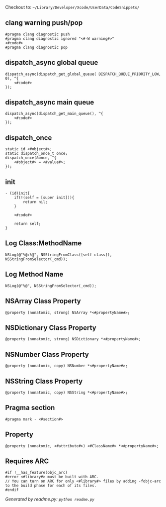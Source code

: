 Checkout to: `~/Library/Developer/Xcode/UserData/CodeSnippets/`

## clang warning push/pop

``` obj-c
#pragma clang diagnostic push
#pragma clang diagnostic ignored "<#-W warning#>"
<#code#>
#pragma clang diagnostic pop
```

## dispatch_async global queue

``` obj-c
dispatch_async(dispatch_get_global_queue( DISPATCH_QUEUE_PRIORITY_LOW, 0), ^{
    <#code#>
});
```

## dispatch_async main queue

``` obj-c
dispatch_async(dispatch_get_main_queue(), ^{
    <#code#>
});
```

## dispatch_once

``` obj-c
static id <#object#>;
static dispatch_once_t once;
dispatch_once(&once, ^{
    <#object#> = <#value#>;
});
```

## init

``` obj-c
- (id)init{
    if(!(self = [super init])){
        return nil;
    }

    <#code#>

    return self;
}
```

## Log Class:MethodName

``` obj-c
NSLog(@"%@:%@", NSStringFromClass([self class]), NSStringFromSelector(_cmd));
```

## Log Method Name

``` obj-c
NSLog(@"%@", NSStringFromSelector(_cmd));
```

## NSArray Class Property

``` obj-c
@property (nonatomic, strong) NSArray *<#propertyName#>;
```

## NSDictionary Class Property

``` obj-c
@property (nonatomic, strong) NSDictionary *<#propertyName#>;
```

## NSNumber Class Property

``` obj-c
@property (nonatomic, copy) NSNumber *<#propertyName#>;
```

## NSString Class Property

``` obj-c
@property (nonatomic, copy) NSString *<#propertyName#>;
```

## Pragma section

``` obj-c
#pragma mark - <#section#>
```

## Property

``` obj-c
@property (nonatomic, <#attribute#>) <#ClassName#> *<#propertyName#>;
```

## Requires ARC

``` obj-c
#if !__has_feature(objc_arc)
#error <#library#> must be built with ARC.
// You can turn on ARC for only <#library#> files by adding -fobjc-arc to the build phase for each of its files.
#endif
```

*Generated by readme.py: `python readme.py`*
